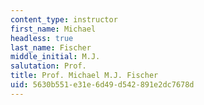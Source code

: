 ```yaml
---
content_type: instructor
first_name: Michael
headless: true
last_name: Fischer
middle_initial: M.J.
salutation: Prof.
title: Prof. Michael M.J. Fischer
uid: 5630b551-e31e-6d49-d542-891e2dc7678d
---
```

